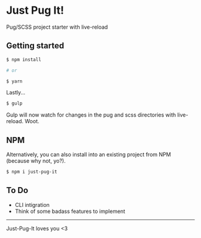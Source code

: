 # Just Pug It!
Pug/SCSS project starter with live-reload

## Getting started

```sh
$ npm install

# or

$ yarn
```
Lastly...
```sh
$ gulp
```

Gulp will now watch for changes in the pug and scss directories with live-reload. Woot.

## NPM

Alternatively, you can also install into an existing project from NPM (because why not, yo?).

```sh
$ npm i just-pug-it
```

## To Do

- CLI intigration
- Think of some badass features to implement

---

Just-Pug-It loves you <3
